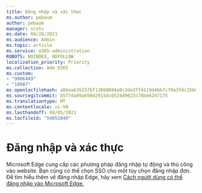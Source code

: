 ```yaml
---
title: Đăng nhập và xác thực
ms.author: pebaum
author: pebaum
manager: scotv
ms.date: 04/28/2021
ms.audience: Admin
ms.topic: article
ms.service: o365-administration
ROBOTS: NOINDEX, NOFOLLOW
localization_priority: Priority
ms.collection: Adm_O365
ms.custom:
- "9006449"
- "10987"
ms.openlocfilehash: a86ea635237bf13868894a8c3da3ff4119d4bb7c79a3fdc15b606b89d8ae823f
ms.sourcegitcommit: b5f7da89a650d2915dc652449623c78be6247175
ms.translationtype: MT
ms.contentlocale: vi-VN
ms.lasthandoff: 08/05/2021
ms.locfileid: "54051040"
---
```

# <a name="sign-in-and-authentication"></a>Đăng nhập và xác thực

Microsoft Edge cung cấp các phương pháp đăng nhập tự động và thủ công vào website. Bạn cũng có thể chọn SSO cho một tùy chọn đăng nhập đơn. Để tìm hiểu thêm về đăng nhập Edge, hãy xem [Cách người dùng có thể đăng nhập vào Microsoft Edge.](https://docs.microsoft.com/deployedge/microsoft-edge-security-identity#how-users-can-sign-into-microsoft-edge)  